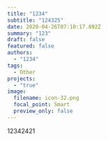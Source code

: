 ```yaml
---
title: "1234"
subtitle: "124325"
date: 2020-04-26T07:10:17.892Z
summary: "123"
draft: false
featured: false
authors:
  - "1234"
tags:
  - Other
projects:
  - "true"
image:
  filename: icon-32.png
  focal_point: Smart
  preview_only: false
---
```

12342421
